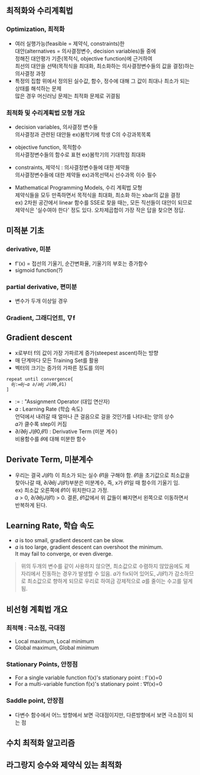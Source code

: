 ## 최적화와 수리계획법
### Optimization, 최적화
- 여러 실행가능(feasible = 제약식, constraints)한
<br> 대안(alternatives = 의사결정변수, decision variables)들 중에
<br> 정해진 대안평가 기준(목적식, objective function)에 근거하여
<br> 최선의 대안을 선택(목적식을 최대화, 최소화하는 의사결정변수들의 값을 결정)하는 의사결정 과정
- 특정의 집합 위에서 정의된 실수값, 함수, 정수에 대해 그 값이 최대나 최소가 되는 상태를 해석하는 문제
<br> 많은 경우 머신러닝 문제는 최적화 문제로 귀결됨

### 최적화 및 수리계획법 모형 개요
- decision variables, 의사결정 변수들
<br> 의사결정과 관련된 대안들 ex)봄학기에 학생 C의 수강과목목록
- objective function, 목적함수
<br> 의사결정변수들의 함수로 표현 ex)봄학기의 기대학점 최대화
- constraints, 제약식 : 의사결정변수들에 대한 제약들
<br> 의사결정변수들에 대한 제약들 ex)과목선택시 선수과목 이수 필수

- Mathematical Programming Models, 수리 계획법 모형
<br> 제약식들을 모두 만족하면서 목적식을 최대화, 최소화 하는 xbar의 값을 결정
<br> ex) 2차원 공간에서 linear 함수를 SSE로 찾을 때는, 모든 직선들이 대안이 되므로 제약식은 '실수여야 한다' 정도 있다. 오차제곱합이 가장 작은 답을 찾으면 정답.

## 미적분 기초
### derivative, 미분
- f'(x) = 접선의 기울기, 순간변화율, 기울기의 부호는 증가함수
- sigmoid function(?)

### partial derivative, 편미분
- 변수가 두개 이상일 경우

### Gradient, 그래디언트, ∇f
## Gradient descent
- x로부터 f의 값이 가장 가파르게 증가(steepest ascent)하는 방향
- 매 단계마다 모든 Training Set를 활용
- 벡터의 크기는 증가의 가파른 정도를 의미
```
repeat until convergence{
  𝜃𝑗:=𝜃𝑗−𝛼 ∂/∂𝜃𝑗 𝐽(𝜃0,𝜃1)
]
```
- := : "Assignment Operator (대입 연산자)
- 𝛼 : Learning Rate (학습 속도)
<br> 언덕에서 내려갈 때 얼마나 큰 걸음으로 걸을 것인가를 나타내는 양의 상수
<br> 𝛼가 클수록 step이 커짐
- ∂/∂𝜃𝑗 𝐽(𝜃0,𝜃1) : Derivative Term (미분 계수)
<br> 비용함수를 𝜃에 대해 미분한 함수

## Derivate Term, 미분계수
- 우리는 결국 𝐽(𝜃1) 이 최소가 되는 실수 𝜃1을 구해야 함. 𝜃1을 초기값으로 최소값을 찾아나갈 때, ∂/∂𝜃𝑗 𝐽(𝜃1)부분은 미분계수, 즉, x가 𝜃1일 때 함수의 기울기 임.
<br> ex) 최소값 오른쪽에 𝜃1이 위치한다고 가정.
<br> 𝛼 > 0, ∂/∂𝜃𝑗𝐽(𝜃1) > 0. 결론, 𝜃1값에서 위 값들이 빠지면서 왼쪽으로 이동하면서 반복하게 된다.

## Learning Rate, 학습 속도
- 𝛼 is too smail, gradient descent can be slow.
- 𝛼 is too large, gradient descent can overshoot the minimum.
<br> It may fail to converge, or even diverge.
> 위의 두개의 변수를 같이 사용하지 않으면, 최소값으로 수렴하지 않았음에도 제자리에서 진동하는 경우가 발생할 수 있음. 𝛼가 fix되어 있어도, 𝐽(𝜃1)가 감소하므로 최소값으로 향하게 되므로 우리로 하여금 강제적으로 𝛼를 줄이는 수고를 덜게 됨.

## 비선형 계획법 개요
### 최적해 : 극소점, 극대점
- Local maximum, Local minimum
- Global maximum, Global minimum

### Stationary Points, 안정점
- For a single variable function f(x)'s stationary point : f'(x)=0
- For a multi-variable function f(x)'s stationary point : ∇f(x)=0

### Saddle point, 안장점
- 다변수 함수에서 어느 방향에서 보면 극대점이지만, 다른방향에서 보면 극소점이 되는 점

## 수치 최적화 알고리즘



## 라그랑지 승수와 제약식 있는 최적화 







